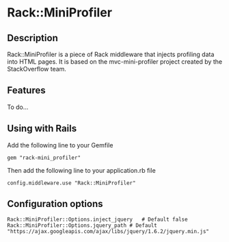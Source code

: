 # Rack::MiniProfiler

## Description

Rack::MiniProfiler is a piece of Rack middleware that injects profiling data into HTML pages. It is based on the mvc-mini-profiler project created by the StackOverflow team.

## Features

To do...

## Using with Rails

Add the following line to your Gemfile

	gem "rack-mini_profiler"

Then add the following line to your application.rb file

	config.middleware.use "Rack::MiniProfiler"
	
## Configuration options

	Rack::MiniProfiler::Options.inject_jquery	# Default false
	Rack::MiniProfiler::Options.jquery_path # Default "https://ajax.googleapis.com/ajax/libs/jquery/1.6.2/jquery.min.js"